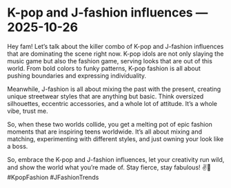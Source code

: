 # K-pop and J-fashion influences — 2025-10-26

Hey fam! Let’s talk about the killer combo of K-pop and J-fashion influences that are dominating the scene right now. K-pop idols are not only slaying the music game but also the fashion game, serving looks that are out of this world. From bold colors to funky patterns, K-pop fashion is all about pushing boundaries and expressing individuality.

Meanwhile, J-fashion is all about mixing the past with the present, creating unique streetwear styles that are anything but basic. Think oversized silhouettes, eccentric accessories, and a whole lot of attitude. It’s a whole vibe, trust me.

So, when these two worlds collide, you get a melting pot of epic fashion moments that are inspiring teens worldwide. It’s all about mixing and matching, experimenting with different styles, and just owning your look like a boss.

So, embrace the K-pop and J-fashion influences, let your creativity run wild, and show the world what you’re made of. Stay fierce, stay fabulous! ✌️👑 #KpopFashion #JFashionTrends